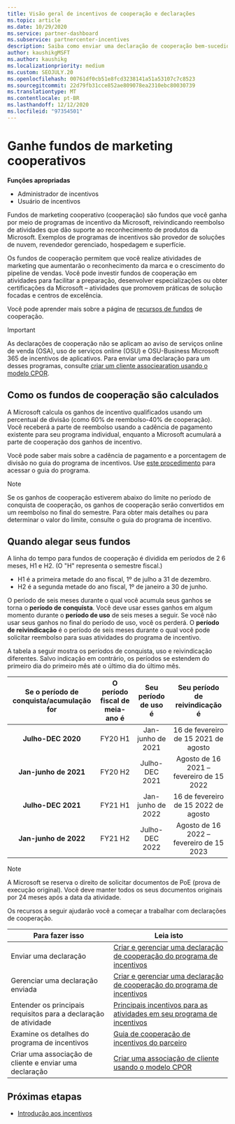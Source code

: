 ```yaml
---
title: Visão geral de incentivos de cooperação e declarações
ms.topic: article
ms.date: 10/29/2020
ms.service: partner-dashboard
ms.subservice: partnercenter-incentives
description: Saiba como enviar uma declaração de cooperação bem-sucedida para seus incentivos organizando a documentação, as faturas, as instruções e a prova de execução corretas.
author: kaushikgMSFT
ms.author: kaushikg
ms.localizationpriority: medium
ms.custom: SEOJULY.20
ms.openlocfilehash: 00761df0cb51e8fcd3238141a51a53107c7c8523
ms.sourcegitcommit: 22d79fb31cce852ae809078ea2310ebc80030739
ms.translationtype: MT
ms.contentlocale: pt-BR
ms.lasthandoff: 12/12/2020
ms.locfileid: "97354501"
---
```

# <a name="earn-cooperative-marketing-funds"></a>Ganhe fundos de marketing cooperativos

**Funções apropriadas**

- Administrador de incentivos
- Usuário de incentivos

Fundos de marketing cooperativo (cooperação) são fundos que você ganha por meio de programas de incentivo da Microsoft, reivindicando reembolso de atividades que dão suporte ao reconhecimento de produtos da Microsoft. Exemplos de programas de incentivos são provedor de soluções de nuvem, revendedor gerenciado, hospedagem e superfície.

Os fundos de cooperação permitem que você realize atividades de marketing que aumentarão o reconhecimento da marca e o crescimento do pipeline de vendas. Você pode investir fundos de cooperação em atividades para facilitar a preparação, desenvolver especializações ou obter certificações da Microsoft – atividades que promovem práticas de solução focadas e centros de excelência.

Você pode aprender mais sobre a página de [recursos de fundos](https://partner.microsoft.com/asset/collection/co-op-funds-resources#/) de cooperação.

>[!Important]
>As declarações de cooperação não se aplicam ao aviso de serviços online de venda (OSA), uso de serviços online (OSU) e OSU-Business Microsoft 365 de incentivos de aplicativos. Para enviar uma declaração para um desses programas, consulte [criar um cliente associearation usando o modelo CPOR](submit-osa-claim.md).

## <a name="how-co-op-funds-are-calculated"></a>Como os fundos de cooperação são calculados

A Microsoft calcula os ganhos de incentivo qualificados usando um percentual de divisão (como 60% de reembolso-40% de cooperação). Você receberá a parte de reembolso usando a cadência de pagamento existente para seu programa individual, enquanto a Microsoft acumulará a parte de cooperação dos ganhos de incentivo.

Você pode saber mais sobre a cadência de pagamento e a porcentagem de divisão no guia do programa de incentivos. Use [este procedimento](incentives-determined-your-program-eligibility.md) para acessar o guia do programa.

>[!NOTE]
>Se os ganhos de cooperação estiverem abaixo do limite no período de conquista de cooperação, os ganhos de cooperação serão convertidos em um reembolso no final do semestre. Para obter mais detalhes ou para determinar o valor do limite, consulte o guia do programa de incentivo.

## <a name="when-to-claim-your-funds"></a>Quando alegar seus fundos

A linha do tempo para fundos de cooperação é dividida em períodos de 2 6 meses, H1 e H2. (O "H" representa o semestre fiscal.)

- H1 é a primeira metade do ano fiscal, 1º de julho a 31 de dezembro.
- H2 é a segunda metade do ano fiscal, 1º de janeiro a 30 de junho.

O período de seis meses durante o qual você acumula seus ganhos se torna o **período de conquista**. Você deve usar esses ganhos em algum momento durante o **período de uso** de seis meses a seguir. Se você não usar seus ganhos no final do período de uso, você os perderá. O **período de reivindicação** é o período de seis meses durante o qual você pode solicitar reembolso para suas atividades do programa de incentivo.

A tabela a seguir mostra os períodos de conquista, uso e reivindicação diferentes. Salvo indicação em contrário, os períodos se estendem do primeiro dia do primeiro mês até o último dia do último mês.

|  Se o período de conquista/acumulação for  |O período fiscal de meia-ano é  |  Seu período de uso é  |  Seu período de reivindicação é  |
| :-----------: | :-----------: | :-----------: | :-----------: |
|**Julho-DEC 2020**| FY20 H1  |  Jan-junho de 2021  |  16 de fevereiro de 15 2021 de agosto  |
|**Jan-junho de 2021** |  FY20 H2  |  Julho-DEC 2021  |  Agosto de 16 2021 – fevereiro de 15 2022  |
|**Julho-DEC 2021**|  FY21 H1  |  Jan-junho de 2022  |  16 de fevereiro de 15 2022 de agosto  |
|**Jan-junho de 2022** |  FY21 H2  |  Julho-DEC 2022  |  Agosto de 16 2022 – fevereiro de 15 2023  |

>[!NOTE]
>A Microsoft se reserva o direito de solicitar documentos de PoE (prova de execução original). Você deve manter todos os seus documentos originais por 24 meses após a data da atividade.

Os recursos a seguir ajudarão você a começar a trabalhar com declarações de cooperação.

| Para fazer isso | Leia isto |
| ------ | ----------- |
| Enviar uma declaração |  [Criar e gerenciar uma declaração de cooperação do programa de incentivos](create-incentives-claims.md)  |
| Gerenciar uma declaração enviada | [Criar e gerenciar uma declaração de cooperação do programa de incentivos](create-incentives-claims.md)    |
| Entender os principais requisitos para a declaração de atividade | [Principais incentivos para as atividades em seu programa de incentivos](core-requirements.md)   |
| Examine os detalhes do programa de incentivos | [Guia de cooperação de incentivos do parceiro](https://assetsprod.microsoft.com/co-op-guidebook.pdf)  |
| Criar uma associação de cliente e enviar uma declaração | [Criar uma associação de cliente usando o modelo CPOR](submit-osa-claim.md)   |

## <a name="next-steps"></a>Próximas etapas

- [Introdução aos incentivos](incentives-get-started-intro.md)
